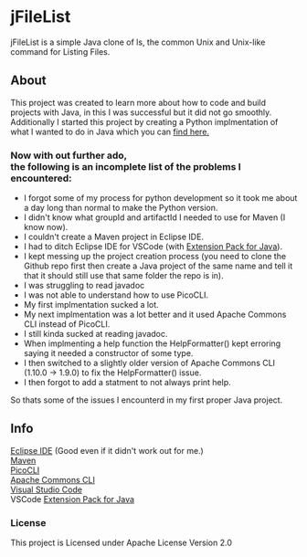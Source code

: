 # jFileList

jFileList is a simple Java clone of ls, the common Unix and Unix-like command for Listing Files.<br/>

## About

This project was created to learn more about how to code and build projects with Java, in this I was successful but it did not go smoothly.<br/>
Additionally I started this project by creating a Python implmentation of what I wanted to do in Java which you can [find here.](https://github.com/barnabeepickle/crosstest/tree/python)

### Now with out further ado,<br/> the following is an incomplete list of the problems I encountered:<br/>

+ I forgot some of my process for python development so it took me about a day long than normal to make the Python version.
+ I didn't know what groupId and artifactId I needed to use for Maven (I know now).
+ I couldn't create a Maven project in Eclipse IDE.
+ I had to ditch Eclipse IDE for VSCode (with [Extension Pack for Java](https://marketplace.visualstudio.com/items?itemName=vscjava.vscode-java-pack)).
+ I kept messing up the project creation process (you need to clone the Github repo first then create a Java project of the same name and tell it that it should still use that same folder the repo is in).
+ I was struggling to read javadoc
+ I was not able to understand how to use PicoCLI.
+ My first implmentation sucked a lot.
+ My next implmentation was a lot better and it used Apache Commons CLI instead of PicoCLI.
+ I still kinda sucked at reading javadoc.
+ When implmenting a help function the HelpFormatter() kept erroring saying it needed a constructor of some type.
+ I then switched to a slightly older version of Apache Commons CLI (1.10.0 -> 1.9.0) to fix the HelpFormatter() issue.
+ I then forgot to add a statment to not always print help.

So thats some of the issues I encounterd in my first proper Java project.

## Info

[Eclipse IDE](https://eclipseide.org/) (Good even if it didn't work out for me.)<br/>
[Maven](https://maven.apache.org/)<br/>
[PicoCLI](https://picocli.info/)<br/>
[Apache Commons CLI](https://commons.apache.org/proper/commons-cli/)<br/>
[Visual Studio Code](https://code.visualstudio.com/)<br/>
VSCode [Extension Pack for Java](https://marketplace.visualstudio.com/items?itemName=vscjava.vscode-java-pack)

### License

This project is Licensed under Apache License Version 2.0
